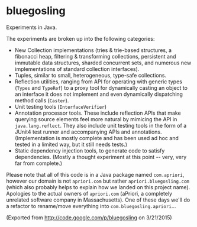 # bluegosling

Experiments in Java.

The experiments are broken up into the following categories:

* New Collection implementations (tries & trie-based structures, a fibonacci heap, filtering & transforming collections,
persistent and immutable data structures, sharded concurrent sets, and numerous new implementations of standard collection
interfaces).
* Tuples, similar to small, heterogeneous, type-safe collections.
* Reflection utilities, ranging from API for operating with generic types (`Types` and `TypeRef`) to a proxy tool for dynamically
casting an object to an interface it does not implement and even dynamically dispatching method calls (`Caster`).
* Unit testing tools (`InterfaceVerifier`)
* Annotation processor tools. These include reflection APIs that make querying source elements feel more natural by mimicing the
API in `java.lang.reflect`. They also include unit testing tools in the form of a JUnit4 test runner and accompanying APIs and
annotations. (Implementation is mostly complete and has been used ad hoc and tested in a limited way, but it still needs tests.)
* Static dependency injection tools, to generate code to satisfy dependencies. (Mostly a thought experiment at this point --
very, very far from complete.)

Please note that all of this code is in a Java package named `com.apriori`, however our domain is not `apriori.com` but rather
`apriori.bluegosling.com` (which also probably helps to explain how we landed on this project name). Apologies to the actual
owners of `apriori.com` (aPriori, a completely unrelated software company in Massachusetts). One of these days we'll do a
refactor to rename/move everything into `com.bluegosling.apriori`...

(Exported from http://code.google.com/p/bluegosling on 3/21/2015)
